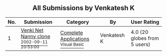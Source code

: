 ﻿<div align="center">

## All Submissions by Venkatesh K

</div>

No.  | Submission | Category | By   | User Rating
---- | ---------- | -------- | ---- | -----------
1 | [Venki Net Nanny clone<br /><sup>2002-09-11 20:53:00</sup>](https://github.com/Planet-Source-Code/venkatesh-k-venki-net-nanny-clone__1-39118) | [Complete Applications<br /><sup>Visual Basic</sup>](../ByCategory/complete-applications__1-27.md) | Venkatesh K | 4.0 (20 globes from 5 users)
